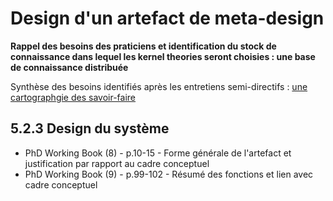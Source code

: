 # Design d'un artefact de meta-design

**Rappel des besoins des praticiens et identification du stock de connaissance dans lequel les kernel theories seront choisies : une base de connaissance distribuée**

Synthèse des besoins identifiés après les entretiens semi-directifs : [une cartographgie des savoir-faire](http://opendatatales.com/un-tour-de-france-de-lopen-data-vers-une-cartographie-des-savoir-faire-des-territoires-intelligents/)

## 5.2.3 Design du système

- PhD Working Book (8) - p.10-15 - Forme générale de l'artefact et justification par rapport au cadre conceptuel
- PhD Working Book (9) - p.99-102 - Résumé des fonctions et lien avec cadre conceptuel
